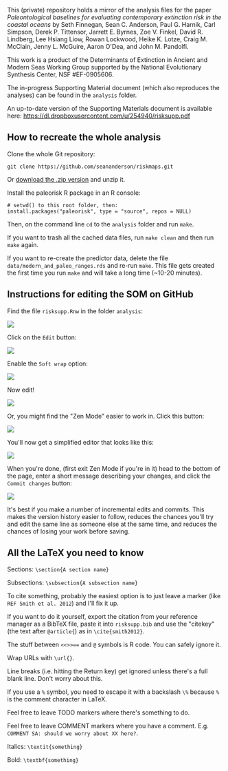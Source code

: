This (private) repository holds a mirror of the analysis files for the paper *Paleontological baselines for evaluating contemporary extinction risk in the coastal oceans* by Seth Finnegan, Sean C. Anderson, Paul G. Harnik, Carl Simpson, Derek P. Tittensor, Jarrett E. Byrnes, Zoe V. Finkel, David R. Lindberg, Lee Hsiang Liow, Rowan Lockwood, Heike K. Lotze, Craig M. McClain, Jenny L. McGuire, Aaron O'Dea, and John M. Pandolfi.

This work is a product of the Determinants of Extinction in Ancient and Modern Seas Working Group supported by the National Evolutionary Synthesis Center, NSF #EF-0905606.

The in-progress Supporting Material document (which also reproduces the analyses) can be found in the `analysis` folder.

An up-to-date version of the Supporting Materials document is available here:
<https://dl.dropboxusercontent.com/u/254940/risksupp.pdf>

## How to recreate the whole analysis

Clone the whole Git repository:

```
git clone https://github.com/seananderson/riskmaps.git
```

Or [download the .zip version](https://github.com/seananderson/riskmaps/archive/master.zip) and unzip it.

Install the paleorisk R package in an R console:

```
# setwd() to this root folder, then:
install.packages("paleorisk", type = "source", repos = NULL)
```

Then, on the command line `cd` to the `analysis` folder and run `make`.

If you want to trash all the cached data files, run `make clean` and then run `make` again.

If you want to re-create the predictor data, delete the file `data/modern_and_paleo_ranges.rds` and re-run `make`. This file gets created the first time you run `make` and will take a long time (~10-20 minutes).

## Instructions for editing the SOM on GitHub

Find the file `risksupp.Rnw` in the folder `analysis`:

![](https://dl.dropboxusercontent.com/u/254940/riskmaps-wiki/risksupp-location.png)

Click on the `Edit` button:

![](https://dl.dropboxusercontent.com/u/254940/riskmaps-wiki/edit-button.png)

Enable the `Soft wrap` option:

![](https://dl.dropboxusercontent.com/u/254940/riskmaps-wiki/softwrap.png)

Now edit!

![](https://dl.dropboxusercontent.com/u/254940/riskmaps-wiki/regular-editing.png)

Or, you might find the "Zen Mode" easier to work in. Click this button:

![](https://dl.dropboxusercontent.com/u/254940/riskmaps-wiki/enter-zen-mode.png)

You'll now get a simplified editor that looks like this:

![](https://dl.dropboxusercontent.com/u/254940/riskmaps-wiki/zen-document.png)

When you're done, (first exit Zen Mode if you're in it) head to the bottom of the page, enter a short message describing your changes, and click the `Commit changes` button:

![](https://dl.dropboxusercontent.com/u/254940/riskmaps-wiki/commit-example.png)

It's best if you make a number of incremental edits and commits. This makes the version history easier to follow, reduces the chances you'll try and edit the same line as someone else at the same time, and reduces the chances of losing your work before saving. 

## All the LaTeX you need to know

Sections: `\section{A section name}`

Subsections: `\subsection{A subsection name}`

To cite something, probably the easiest option is to just leave a marker (like `REF Smith et al. 2012`) and I'll fix it up. 

If you want to do it yourself, export the citation from your reference manager as a BibTeX file, paste it into `risksupp.bib` and use the "citekey" (the text after `@article{`) as in `\cite{smith2012}`.

The stuff between `<<>>==` and `@` symbols is R code. You can safely ignore it.

Wrap URLs with `\url{}`.

Line breaks (i.e. hitting the Return key) get ignored unless there's a full blank line. Don't worry about this.

If you use a `%` symbol, you need to escape it with a backslash `\%` because `%` is the comment character in LaTeX.

Feel free to leave TODO markers where there's something to do.

Feel free to leave COMMENT markers where you have a comment. E.g. `COMMENT SA: should we worry about XX here?`.

Italics: `\textit{something}`

Bold: `\textbf{something}`
